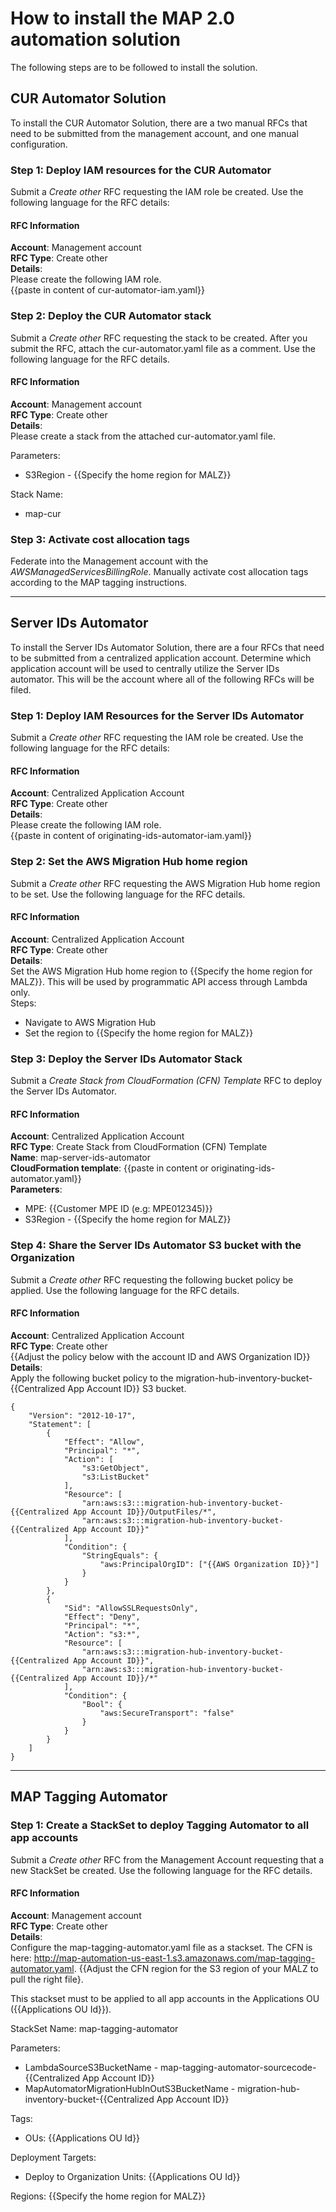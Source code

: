 # How to install the MAP 2.0 automation solution
The following steps are to be followed to install the solution.

## CUR Automator Solution
To install the CUR Automator Solution, there are a two manual RFCs that need to be submitted from the management account, and one manual configuration.

### Step 1: Deploy IAM resources for the CUR Automator  
Submit a *Create other* RFC requesting the IAM role be created. Use the following language for the RFC details:

#### RFC Information
**Account**: Management account  
**RFC Type**: Create other  
**Details**:  
Please create the following IAM role.  
{{paste in content of cur-automator-iam.yaml}}



### Step 2: Deploy the CUR Automator stack
Submit a *Create other* RFC requesting the stack to be created. After you submit the RFC, attach the cur-automator.yaml file as a comment. Use the following language for the RFC details.

#### RFC Information
**Account**: Management account  
**RFC Type**: Create other  
**Details**:  
Please create a stack from the attached cur-automator.yaml file.  

Parameters:
* S3Region - {{Specify the home region for MALZ}}

Stack Name:
* map-cur



### Step 3: Activate cost allocation tags
Federate into the Management account with the *AWSManagedServicesBillingRole*. Manually activate cost allocation tags according to the MAP tagging instructions.  


---

## Server IDs Automator
To install the Server IDs Automator Solution, there are a four RFCs that need to be submitted from a centralized application account. Determine which application account will be used to centrally utilize the Server IDs automator. This will be the account where all of the following RFCs will be filed.


### Step 1: Deploy IAM Resources for the Server IDs Automator  
Submit a *Create other* RFC requesting the IAM role be created. Use the following language for the RFC details:

#### RFC Information
**Account**: Centralized Application Account  
**RFC Type**: Create other  
**Details**:  
Please create the following IAM role.   
{{paste in content of originating-ids-automator-iam.yaml}}



### Step 2: Set the AWS Migration Hub home region
Submit a *Create other* RFC requesting the AWS Migration Hub home region to be set. Use the following language for the RFC details.  

#### RFC Information
**Account**: Centralized Application Account  
**RFC Type**: Create other  
**Details**:  
Set the AWS Migration Hub home region to {{Specify the home region for MALZ}}. This will be used by programmatic API access through Lambda only.   
Steps:  
* Navigate to AWS Migration Hub
* Set the region to {{Specify the home region for MALZ}}



### Step 3: Deploy the Server IDs Automator Stack
Submit a *Create Stack from CloudFormation (CFN) Template* RFC to deploy the Server IDs Automator.  

#### RFC Information
**Account**: Centralized Application Account   
**RFC Type**: Create Stack from CloudFormation (CFN) Template  
**Name**: map-server-ids-automator  
**CloudFormation template**: {{paste in content or originating-ids-automator.yaml}}  
**Parameters**:  
* MPE: {{Customer MPE ID (e.g: MPE012345)}}
* S3Region - {{Specify the home region for MALZ}}



### Step 4: Share the Server IDs Automator S3 bucket with the Organization  
Submit a *Create other* RFC requesting the following bucket policy be applied. Use the following language for the RFC details.

#### RFC Information
**Account**: Centralized Application Account   
**RFC Type**: Create other  
{{Adjust the policy below with the account ID and AWS Organization ID}}  
**Details**:  
Apply the following bucket policy to the migration-hub-inventory-bucket-{{Centralized App Account ID}} S3 bucket.  

```
{
    "Version": "2012-10-17",
    "Statement": [
        {
            "Effect": "Allow",
            "Principal": "*",
            "Action": [
                "s3:GetObject",
                "s3:ListBucket"
            ],
            "Resource": [
                "arn:aws:s3:::migration-hub-inventory-bucket-{{Centralized App Account ID}}/OutputFiles/*",
                "arn:aws:s3:::migration-hub-inventory-bucket-{{Centralized App Account ID}}"
            ],
            "Condition": {
                "StringEquals": {
                    "aws:PrincipalOrgID": ["{{AWS Organization ID}}"]
                }
            }
        },
        {
            "Sid": "AllowSSLRequestsOnly",
            "Effect": "Deny",
            "Principal": "*",
            "Action": "s3:*",
            "Resource": [
                "arn:aws:s3:::migration-hub-inventory-bucket-{{Centralized App Account ID}}",
                "arn:aws:s3:::migration-hub-inventory-bucket-{{Centralized App Account ID}}/*"
            ],
            "Condition": {
                "Bool": {
                    "aws:SecureTransport": "false"
                }
            }
        }
    ]
}
```

---

## MAP Tagging Automator

### Step 1: Create a StackSet to deploy Tagging Automator to all app accounts
Submit a *Create other* RFC from the Management Account requesting that a new StackSet be created. Use the following language for the RFC details.

#### RFC Information
**Account**: Management account  
**RFC Type**: Create other  
**Details**:  
Configure the map-tagging-automator.yaml file as a stackset. The CFN is here: http://map-automation-us-east-1.s3.amazonaws.com/map-tagging-automator.yaml. {{Adjust the CFN region for the S3 region of your MALZ to pull the right file}.

This stackset must to be applied to all app accounts in the Applications OU ({{Applications OU Id}}).  

StackSet Name: map-tagging-automator

Parameters:
* LambdaSourceS3BucketName - map-tagging-automator-sourcecode-{{Centralized App Account ID}}
* MapAutomatorMigrationHubInOutS3BucketName - migration-hub-inventory-bucket-{{Centralized App Account ID}}

Tags:
* OUs: {{Applications OU Id}}

Deployment Targets:
* Deploy to Organization Units: {{Applications OU Id}}

Regions: {{Specify the home region for MALZ}}
